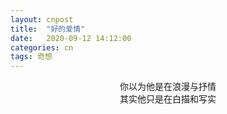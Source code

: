 ```yaml
---
layout: cnpost
title:  "好的爱情"
date:   2020-09-12 14:12:00
categories: cn
tags: 奇想
---
```


<center>
你以为他是在浪漫与抒情
<br>
其实他只是在白描和写实
</center>
